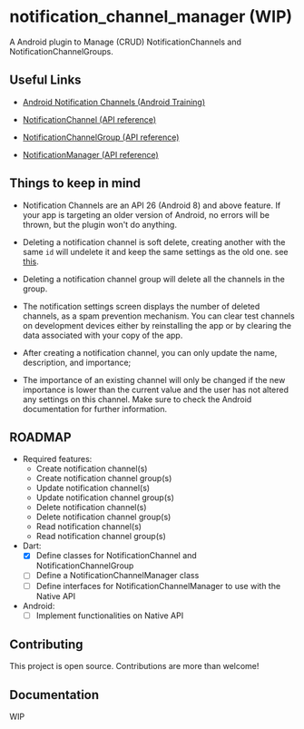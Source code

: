 # notification_channel_manager (WIP)

A Android plugin to Manage (CRUD) NotificationChannels and NotificationChannelGroups.

## Useful Links

- [Android Notification Channels (Android Training)](https://developer.android.com/training/notify-user/channels)
- [NotificationChannel (API reference)](https://developer.android.com/reference/android/app/NotificationChannel)

- [NotificationChannelGroup (API reference)](https://developer.android.com/reference/android/app/NotificationChannelGroup)

- [NotificationManager (API reference)](https://developer.android.com/reference/android/app/NotificationManager)

## Things to keep in mind

- Notification Channels are an API 26 (Android 8) and above feature. If your app is targeting an older version of Android, no errors will be thrown, but the plugin won't do anything.

- Deleting a notification channel is soft delete, creating another with the same `id` will undelete it and keep the same settings as the old one. see [this](https://developer.android.com/reference/android/app/NotificationManager#deleteNotificationChannel).
- Deleting a notification channel group will delete all the channels in the group.
- The notification settings screen displays the number of deleted channels, as a spam prevention mechanism. You can clear test channels on development devices either by reinstalling the app or by clearing the data associated with your copy of the app.
- After creating a notification channel, you can only update the name, description, and importance;
- The importance of an existing channel will only be changed if the new importance is lower than the current value and the user has not altered any settings on this channel.
  Make sure to check the Android documentation for further information.

## ROADMAP

- Required features:
  - Create notification channel(s)
  - Create notification channel group(s)
  - Update notification channel(s)
  - Update notification channel group(s)
  - Delete notification channel(s)
  - Delete notification channel group(s)
  - Read notification channel(s)
  - Read notification channel group(s)
- Dart:
  - [x] Define classes for NotificationChannel and NotificationChannelGroup
  - [ ] Define a NotificationChannelManager class
  - [ ] Define interfaces for NotificationChannelManager to use with the Native API
- Android:
  - [ ] Implement functionalities on Native API

## Contributing

This project is open source. Contributions are more than welcome!

## Documentation

WIP

